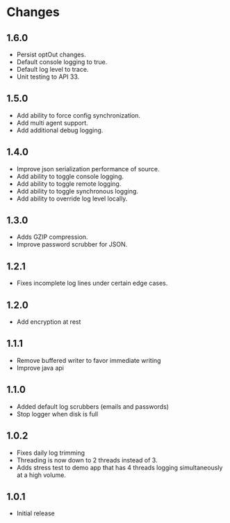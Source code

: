 # Changes

1.6.0
----------
- Persist optOut changes.
- Default console logging to true.
- Default log level to trace.
- Unit testing to API 33.

1.5.0
----------
- Add ability to force config synchronization.
- Add multi agent support.
- Add additional debug logging.

1.4.0
----------
- Improve json serialization performance of source.
- Add ability to toggle console logging.
- Add ability to toggle remote logging.
- Add ability to toggle synchronous logging.
- Add ability to override log level locally.

1.3.0
----------
- Adds GZIP compression.
- Improve password scrubber for JSON.

1.2.1
----------
- Fixes incomplete log lines under certain edge cases.

1.2.0
----------
- Add encryption at rest

1.1.1
----------
- Remove buffered writer to favor immediate writing
- Improve java api

1.1.0
----------
- Added default log scrubbers (emails and passwords)
- Stop logger when disk is full

1.0.2
----------
- Fixes daily log trimming 
- Threading is now down to 2 threads instead of 3.
- Adds stress test to demo app that has 4 threads logging simultaneously at a high volume.

1.0.1
----------
- Initial release